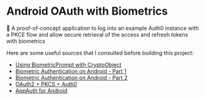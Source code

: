 # Android OAuth with Biometrics
🔐 A proof-of-concept application to log into an example Auth0 instance with a PKCE flow and allow secure retrieval of the access and refresh tokens with biometrics

Here are some useful sources that I consulted before building this project:
- [Using BiometricPrompt with CryptoObject](https://medium.com/androiddevelopers/using-biometricprompt-with-cryptoobject-how-and-why-aace500ccdb7)
- [Biometric Authentication on Android - Part 1](https://medium.com/androiddevelopers/biometric-authentication-on-android-part-1-264523bce85d)
- [Biometric Authentication on Android - Part 2](https://medium.com/androiddevelopers/biometric-authentication-on-android-part-2-bc4d0dae9863)
- [OAuth2 + PKCS + Auth0](https://medium.com/geekculture/implement-oauth2-pkce-in-swift-9bdb58873957)
- [AppAuth for Android](https://github.com/openid/AppAuth-Android)
